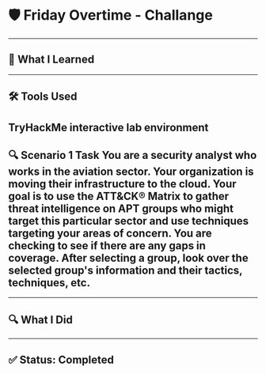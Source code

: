 # 🛡️ Friday Overtime - Challange
---
## 🧠 What I Learned
---
## 🛠️ Tools Used
TryHackMe interactive lab environment
---
## 🔍 Scenario 1 Task You are a security analyst who works in the aviation sector. Your organization is moving their infrastructure to the cloud. Your goal is to use the ATT&CK® Matrix to gather threat intelligence on APT groups who might target this particular sector and use techniques targeting your areas of concern. You are checking to see if there are any gaps in coverage. After selecting a group, look over the selected group's information and their tactics, techniques, etc.

---
## 🔍 What I Did

---
## ✅ Status: Completed

